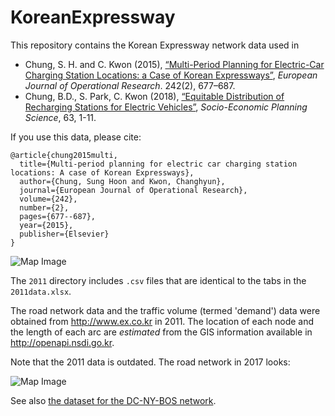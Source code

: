 # KoreanExpressway

This repository contains the Korean Expressway network data used in

- Chung, S. H. and C. Kwon (2015), [“Multi-Period Planning for Electric-Car Charging Station Locations: a Case of Korean Expressways”](http://dx.doi.org/10.1016/j.ejor.2014.10.029), *European Journal of Operational Research*. 242(2), 677–687.
- Chung, B.D., S. Park, C. Kwon (2018), [“Equitable Distribution of Recharging Stations for Electric Vehicles”](https://doi.org/10.1016/j.seps.2017.06.002), *Socio-Economic Planning Science*, 63, 1-11.

If you use this data, please cite:
```
@article{chung2015multi,
  title={Multi-period planning for electric car charging station locations: A case of Korean Expressways},
  author={Chung, Sung Hoon and Kwon, Changhyun},
  journal={European Journal of Operational Research},
  volume={242},
  number={2},
  pages={677--687},
  year={2015},
  publisher={Elsevier}
}
```

![Map Image](https://github.com/chkwon/KoreanExpressway/blob/master/map.jpg)

The `2011` directory includes `.csv` files that are identical to the tabs in the `2011data.xlsx`.

The road network data and the traffic volume (termed 'demand') data were obtained from http://www.ex.co.kr in 2011. The location of each node and the length of each arc are *estimated* from the GIS information available in http://openapi.nsdi.go.kr.


Note that the 2011 data is outdated. The road network in 2017 looks:

![Map Image](https://github.com/chkwon/KoreanExpressway/blob/master/current_map.jpg)


See also [the dataset for the DC-NY-BOS network](https://github.com/STOM-Group/DC-NY-BOS-Network-Data).
